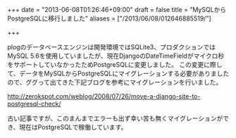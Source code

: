 +++
date = "2013-06-08T01:26:46+09:00"
draft = false
title = "MySQLからPostgreSQLに移行しました"
aliases = ["/2013/06/08/012646885519/"]

+++

plogのデータベースエンジンは開発環境ではSQLite3、プロダクションではMySQL 5.6を使用していましたが、現在DjangoのDateTimeFieldがマイクロ秒をサポートしていなかったためPostgreSQLに変更しました。
この変更に際して、データをMySQLからPostgreSQLにマイグレーションする必要がありましたので、ググって出てきた下記ブログを参考にマイグレーションを行いました。

http://zerokspot.com/weblog/2008/07/26/move-a-django-site-to-postgresql-check/

古い記事ですが、このまんまでエラーも出ず幸い苦も無くマイグレーションができ、現在はPostgreSQLで稼働しています。
